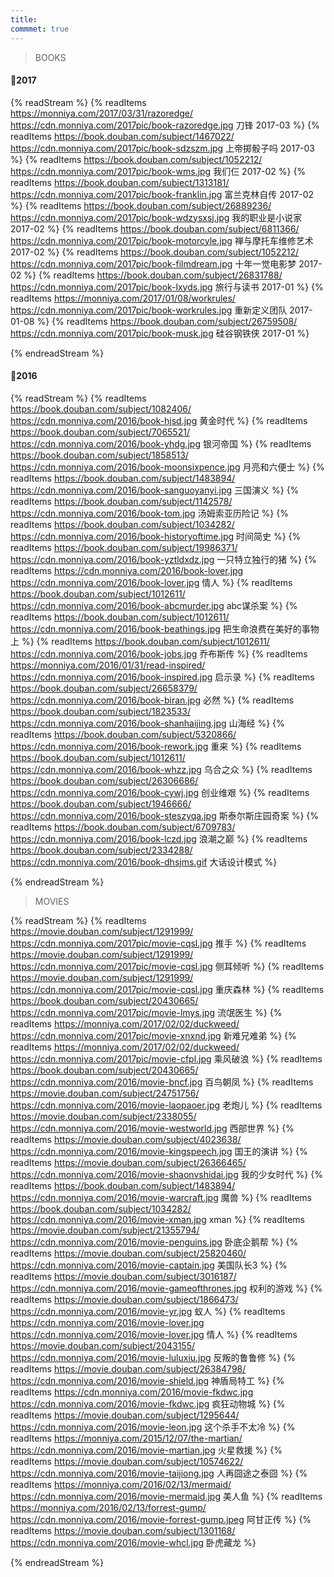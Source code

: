 ```yaml
---
title: 
commmet: true
---
```

>BOOKS 

#### 📖2017 
{% readStream %}
{% readItems https://monniya.com/2017/03/31/razoredge/ https://cdn.monniya.com/2017pic/book-razoredge.jpg 刀锋 2017-03 %}
{% readItems https://book.douban.com/subject/1467022/ https://cdn.monniya.com/2017pic/book-sdzszm.jpg 上帝掷骰子吗 2017-03 %}
{% readItems https://book.douban.com/subject/1052212/ https://cdn.monniya.com/2017pic/book-wms.jpg 我们仨 2017-02 %}
{% readItems https://book.douban.com/subject/1313181/ https://cdn.monniya.com/2017pic/book-franklin.jpg 富兰克林自传 2017-02 %}
{% readItems https://book.douban.com/subject/26889236/ https://cdn.monniya.com/2017pic/book-wdzysxsj.jpg 我的职业是小说家 2017-02 %}
{% readItems https://book.douban.com/subject/6811366/ https://cdn.monniya.com/2017pic/book-motorcyle.jpg 禅与摩托车维修艺术 2017-02 %}
{% readItems https://book.douban.com/subject/1052212/ https://cdn.monniya.com/2017pic/book-filmdream.jpg 十年一觉电影梦 2017-02 %}
{% readItems https://book.douban.com/subject/26831788/ https://cdn.monniya.com/2017pic/book-lxyds.jpg 旅行与读书 2017-01 %}
{% readItems https://monniya.com/2017/01/08/workrules/ https://cdn.monniya.com/2017pic/book-workrules.jpg 重新定义团队 2017-01-08 %}
{% readItems https://book.douban.com/subject/26759508/ https://cdn.monniya.com/2017pic/book-musk.jpg 硅谷钢铁侠 2017-01 %}

{% endreadStream %}

#### 📖2016
{% readStream %}
{% readItems https://book.douban.com/subject/1082406/ https://cdn.monniya.com/2016/book-hjsd.jpg 黄金时代 %}
{% readItems https://book.douban.com/subject/7065521/ https://cdn.monniya.com/2016/book-yhdg.jpg 银河帝国 %}
{% readItems https://book.douban.com/subject/1858513/ https://cdn.monniya.com/2016/book-moonsixpence.jpg 月亮和六便士 %}
{% readItems https://book.douban.com/subject/1483894/ https://cdn.monniya.com/2016/book-sanguoyanyi.jpg 三国演义 %}
{% readItems https://book.douban.com/subject/1142578/ https://cdn.monniya.com/2016/book-tom.jpg 汤姆索亚历险记 %}
{% readItems https://book.douban.com/subject/1034282/ https://cdn.monniya.com/2016/book-historyoftime.jpg 时间简史 %}
{% readItems https://book.douban.com/subject/19986371/ https://cdn.monniya.com/2016/book-yztldxdz.jpg 一只特立独行的猪 %}
{% readItems https://cdn.monniya.com/2016/book-lover.jpg https://cdn.monniya.com/2016/book-lover.jpg 情人 %}
{% readItems https://book.douban.com/subject/1012611/ https://cdn.monniya.com/2016/book-abcmurder.jpg abc谋杀案 %}
{% readItems https://book.douban.com/subject/1012611/ https://cdn.monniya.com/2016/book-beathings.jpg 把生命浪费在美好的事物上 %}
{% readItems https://book.douban.com/subject/1012611/ https://cdn.monniya.com/2016/book-jobs.jpg 乔布斯传 %}
{% readItems https://monniya.com/2016/01/31/read-inspired/ https://cdn.monniya.com/2016/book-inspired.jpg 启示录 %}
{% readItems https://book.douban.com/subject/26658379/ https://cdn.monniya.com/2016/book-biran.jpg 必然 %}
{% readItems https://book.douban.com/subject/1823533/ https://cdn.monniya.com/2016/book-shanhaijing.jpg 山海经 %}
{% readItems https://book.douban.com/subject/5320866/ https://cdn.monniya.com/2016/book-rework.jpg 重来 %}
{% readItems https://book.douban.com/subject/1012611/ https://cdn.monniya.com/2016/book-whzz.jpg 乌合之众 %}
{% readItems https://book.douban.com/subject/26306686/ https://cdn.monniya.com/2016/book-cywj.jpg 创业维艰 %}
{% readItems https://book.douban.com/subject/1946666/ https://cdn.monniya.com/2016/book-steszyqa.jpg 斯泰尔斯庄园奇案 %}
{% readItems https://book.douban.com/subject/6709783/ https://cdn.monniya.com/2016/book-lczd.jpg 浪潮之巅 %}
{% readItems https://book.douban.com/subject/2334288/ https://cdn.monniya.com/2016/book-dhsjms.gif 大话设计模式 %}

{% endreadStream %}

>MOVIES 

{% readStream %}
{% readItems https://movie.douban.com/subject/1291999/ https://cdn.monniya.com/2017pic/movie-cqsl.jpg 推手 %}
{% readItems https://movie.douban.com/subject/1291999/ https://cdn.monniya.com/2017pic/movie-cqsl.jpg 侧耳倾听 %}
{% readItems https://movie.douban.com/subject/1291999/ https://cdn.monniya.com/2017pic/movie-cqsl.jpg 重庆森林 %}
{% readItems https://book.douban.com/subject/20430665/ https://cdn.monniya.com/2017pic/movie-lmys.jpg 流氓医生 %}
{% readItems https://monniya.com/2017/02/02/duckweed/ https://cdn.monniya.com/2017pic/movie-xnxnd.jpg 新难兄难弟 %}
{% readItems https://monniya.com/2017/02/02/duckweed/ https://cdn.monniya.com/2017pic/movie-cfpl.jpg 乘风破浪 %}
{% readItems https://book.douban.com/subject/20430665/ https://cdn.monniya.com/2016/movie-bncf.jpg 百鸟朝凤 %}
{% readItems https://movie.douban.com/subject/24751756/ https://cdn.monniya.com/2016/movie-laopaoer.jpg 老炮儿 %}
{% readItems https://movie.douban.com/subject/2338055/ https://cdn.monniya.com/2016/movie-westworld.jpg 西部世界 %}
{% readItems https://movie.douban.com/subject/4023638/ https://cdn.monniya.com/2016/movie-kingspeech.jpg 国王的演讲 %}
{% readItems https://movie.douban.com/subject/26366465/ https://cdn.monniya.com/2016/movie-shaonvshidai.jpg 我的少女时代 %}
{% readItems https://book.douban.com/subject/1483894/ https://cdn.monniya.com/2016/movie-warcraft.jpg 魔兽 %}
{% readItems https://book.douban.com/subject/1034282/ https://cdn.monniya.com/2016/movie-xman.jpg xman %}
{% readItems https://movie.douban.com/subject/21355794/ https://cdn.monniya.com/2016/movie-penguins.jpg 卧底企鹅帮 %}
{% readItems https://movie.douban.com/subject/25820460/ https://cdn.monniya.com/2016/movie-captain.jpg 美国队长3 %}
{% readItems https://movie.douban.com/subject/3016187/ https://cdn.monniya.com/2016/movie-gameofthrones.jpg 权利的游戏 %}
{% readItems https://movie.douban.com/subject/1866473/ https://cdn.monniya.com/2016/movie-yr.jpg 蚁人 %}
{% readItems https://cdn.monniya.com/2016/movie-lover.jpg https://cdn.monniya.com/2016/movie-lover.jpg 情人 %}
{% readItems https://movie.douban.com/subject/2043155/ https://cdn.monniya.com/2016/movie-luluxiu.jpg 反叛的鲁鲁修 %}
{% readItems https://movie.douban.com/subject/26384798/ https://cdn.monniya.com/2016/movie-shield.jpg 神盾局特工 %}
{% readItems https://cdn.monniya.com/2016/movie-fkdwc.jpg https://cdn.monniya.com/2016/movie-fkdwc.jpg 疯狂动物城 %}
{% readItems https://movie.douban.com/subject/1295644/ https://cdn.monniya.com/2016/movie-leon.jpg 这个杀手不太冷 %}
{% readItems https://monniya.com/2015/12/07/the-martian/ https://cdn.monniya.com/2016/movie-martian.jpg 火星救援 %}
{% readItems https://movie.douban.com/subject/10574622/ https://cdn.monniya.com/2016/movie-taijiong.jpg 人再囧途之泰囧 %}
{% readItems https://monniya.com/2016/02/13/mermaid/ https://cdn.monniya.com/2016/movie-mermaid.jpg 美人鱼 %}
{% readItems https://monniya.com/2016/02/13/forrest-gump/ https://cdn.monniya.com/2016/movie-forrest-gump.jpeg 阿甘正传 %}
{% readItems https://movie.douban.com/subject/1301168/ https://cdn.monniya.com/2016/movie-whcl.jpg 卧虎藏龙 %}

{% endreadStream %}
